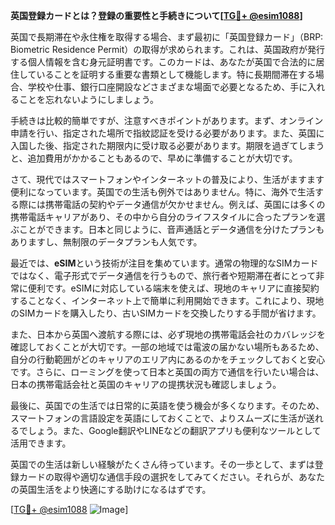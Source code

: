 **英国登録カードとは？登録の重要性と手続きについて[[TG💪+ @esim1088](https://t.me/s/esim1088)]**

英国で長期滞在や永住権を取得する場合、まず最初に「英国登録カード」（BRP: Biometric Residence Permit）の取得が求められます。これは、英国政府が発行する個人情報を含む身元証明書です。このカードは、あなたが英国で合法的に居住していることを証明する重要な書類として機能します。特に長期間滞在する場合、学校や仕事、銀行口座開設などさまざまな場面で必要となるため、手に入れることを忘れないようにしましょう。

手続きは比較的簡単ですが、注意すべきポイントがあります。まず、オンライン申請を行い、指定された場所で指紋認証を受ける必要があります。また、英国に入国した後、指定された期限内に受け取る必要があります。期限を過ぎてしまうと、追加費用がかかることもあるので、早めに準備することが大切です。

さて、現代ではスマートフォンやインターネットの普及により、生活がますます便利になっています。英国での生活も例外ではありません。特に、海外で生活する際には携帯電話の契約やデータ通信が欠かせません。例えば、英国には多くの携帯電話キャリアがあり、その中から自分のライフスタイルに合ったプランを選ぶことができます。日本と同じように、音声通話とデータ通信を分けたプランもありますし、無制限のデータプランも人気です。

最近では、**eSIM**という技術が注目を集めています。通常の物理的なSIMカードではなく、電子形式でデータ通信を行うもので、旅行者や短期滞在者にとって非常に便利です。eSIMに対応している端末を使えば、現地のキャリアに直接契約することなく、インターネット上で簡単に利用開始できます。これにより、現地のSIMカードを購入したり、古いSIMカードを交換したりする手間が省けます。

また、日本から英国へ渡航する際には、必ず現地の携帯電話会社のカバレッジを確認しておくことが大切です。一部の地域では電波の届かない場所もあるため、自分の行動範囲がどのキャリアのエリア内にあるのかをチェックしておくと安心です。さらに、ローミングを使って日本と英国の両方で通信を行いたい場合は、日本の携帯電話会社と英国のキャリアの提携状況も確認しましょう。

最後に、英国での生活では日常的に英語を使う機会が多くなります。そのため、スマートフォンの言語設定を英語にしておくことで、よりスムーズに生活が送れるでしょう。また、Google翻訳やLINEなどの翻訳アプリも便利なツールとして活用できます。

英国での生活は新しい経験がたくさん待っています。その一歩として、まずは登録カードの取得や適切な通信手段の選択をしてみてください。それらが、あなたの英国生活をより快適にする助けになるはずです。

[[TG💪+ @esim1088](https://t.me/s/esim1088) ![Image](https://i.postimg.cc/Y0z9fWf4/image.png)]